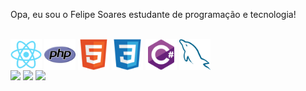 Opa, eu sou o Felipe Soares estudante de programação e tecnologia!

<div style="display: inlineblock"><br> 
  <img align="center" alt="felipe-React" height="50" width="50" src="https://raw.githubusercontent.com/devicons/devicon/master/icons/react/react-original.svg">
   <img align="center" alt="felipe-php" height="50" width="50" src="https://raw.githubusercontent.com/devicons/devicon/master/icons/php/php-original.svg">
  <img align="center" alt="felipe-HTML" height="50" width="50" src="https://raw.githubusercontent.com/devicons/devicon/master/icons/html5/html5-original.svg">
  <img align="center" alt="felipe-CSS" height="50" width="50" src="https://raw.githubusercontent.com/devicons/devicon/master/icons/css3/css3-original.svg">
  <img align="center" alt="felipe-Csharp" height="50" width="50" src="https://raw.githubusercontent.com/devicons/devicon/master/icons/csharp/csharp-original.svg">
  <img align="center" alt="felipe-MySql" height="50" width="50" src="https://raw.githubusercontent.com/devicons/devicon/master/icons/mysql/mysql-original.svg">
 
</div>

<div>
  <a href="https://www.instagram.com/fellipera?igsh=cHYxbWozeHNrdjBj" target="_blank"><img src="https://img.shields.io/badge/-Instagram-%23E4405F?style=for-the-badge&logo=instagram&logoColor=white" target="_blank"></a>
  <a href="https://discord.com/channels/@fellipera" target="_blank"><img src="https://img.shields.io/badge/Discord-7289DA?style=for-the-badge&logo=discord&logoColor=white" target="_blank"></a>
  <a href="https://www.linkedin.com/in/felipe-oliveira-37137a225" target="_blank"><img src="https://img.shields.io/badge/-LinkedIn-%230077B5?style=for-the-badge&logo=linkedin&logoColor=white" target="_blank"></a> 

</div>
